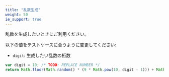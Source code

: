 ```yaml
---
title: "乱数生成"
weight: 50
ie_support: true
---
```


乱数を生成したいときにご利用ください。

以下の値をテストケースに合うように変更してください:

- `digit`: 生成したい乱数の桁数

```js
var digit = 10; /* TODO: REPLACE NUMBER */
return Math.floor(Math.random() * (9 * Math.pow(10, digit - 1))) + Math.pow(10, digit - 1);
```

